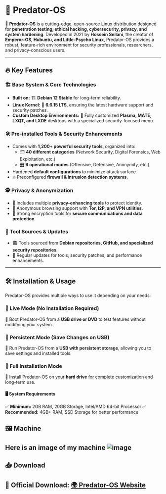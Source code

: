 # 🦾 Predator-OS

🚀 **Predator-OS** is a cutting-edge, open-source Linux distribution designed for **penetration testing, ethical hacking, cybersecurity, privacy, and system hardening**. Developed in 2021 by **Hossein Seilani**, the creator of **Emperor-OS, Hubuntu, and Little-Psycho Linux**, Predator-OS provides a robust, feature-rich environment for security professionals, researchers, and privacy-conscious users.

---

## 🔥 Key Features

### 🏗️ **Base System & Core Technologies**
- **Built on:** 🏗️ **Debian 12 Stable** for long-term reliability.
- **Linux Kernel:** 🐧 **6.6.15 LTS**, ensuring the latest hardware support and security patches.
- **Custom Desktop Environments:** 🎨 Fully customized **Plasma, MATE, LXQT, and LXDE** desktops with a specialized security-focused menu.

### 🛠️ **Pre-installed Tools & Security Enhancements**
- Comes with **1,200+ powerful security tools**, organized into:
  - 🗂️ **40 different categories** (Network Security, Digital Forensics, Web Exploitation, etc.)
  - 🎛️ **9 operational modes** (Offensive, Defensive, Anonymity, etc.)
- Hardened **default configurations** to minimize attack surface.
- 🔥 Preconfigured **firewall & intrusion detection systems**.

### 🕵️ **Privacy & Anonymization**
- 🛑 Includes multiple **privacy-enhancing tools** to protect identity.
- 📡 Anonymous browsing support with **Tor, I2P, and VPN utilities**.
- 🔏 Strong encryption tools for **secure communications and data protection**.

### 📌 **Tool Sources & Updates**
- 🏛️ Tools sourced from **Debian repositories, GitHub, and specialized security repositories**.
- 🔄 Regular updates for tools, security patches, and performance enhancements.

---

## 🛠️ Installation & Usage

Predator-OS provides multiple ways to use it depending on your needs:

### 🔹 **Live Mode** (No Installation Required)
🔹 Boot Predator-OS from a **USB drive or DVD** to test features without modifying your system.

### 🔹 **Persistent Mode** (Save Changes on USB)
🔹 Run Predator-OS from a **USB with persistent storage**, allowing you to save settings and installed tools.

### 🔹 **Full Installation Mode**
🔹 Install Predator-OS on your **hard drive** for complete customization and long-term use.

#### 🖥️ **System Requirements**
✅ **Minimum:** 2GB RAM, 20GB Storage, Intel/AMD 64-bit Processor
✅ **Recommended:** 4GB+ RAM, SSD Storage for better performance


## 🖼️ Machine

Here is an image of my machine
![image](https://github.com/user-attachments/assets/07a0bc84-905b-4e4a-86aa-0a747319dc70)
---

## 📥 Download 

🔹 **Official Download:** [🌍 Predator-OS Website](https://predator-os.ir/download/#Header_wrapper)
---
